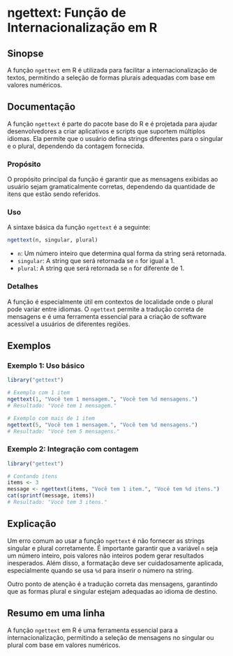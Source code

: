 <!--
Meta Description: # ngettext: Função de Internacionalização em R ## Sinopse A função `ngettext` em R é utilizada para facilitar a internacionalização de textos, permiti...
Meta Keywords: ngettext, que, você, tem, função
-->

# ngettext: Função de Internacionalização em R

## Sinopse
A função `ngettext` em R é utilizada para facilitar a internacionalização de textos, permitindo a seleção de formas plurais adequadas com base em valores numéricos.

## Documentação
A função `ngettext` é parte do pacote base do R e é projetada para ajudar desenvolvedores a criar aplicativos e scripts que suportem múltiplos idiomas. Ela permite que o usuário defina strings diferentes para o singular e o plural, dependendo da contagem fornecida.

### Propósito
O propósito principal da função é garantir que as mensagens exibidas ao usuário sejam gramaticalmente corretas, dependendo da quantidade de itens que estão sendo referidos.

### Uso
A sintaxe básica da função `ngettext` é a seguinte:

```R
ngettext(n, singular, plural)
```

- `n`: Um número inteiro que determina qual forma da string será retornada.
- `singular`: A string que será retornada se `n` for igual a 1.
- `plural`: A string que será retornada se `n` for diferente de 1.

### Detalhes
A função é especialmente útil em contextos de localidade onde o plural pode variar entre idiomas. O `ngettext` permite a tradução correta de mensagens e é uma ferramenta essencial para a criação de software acessível a usuários de diferentes regiões.

## Exemplos

### Exemplo 1: Uso básico
```R
library("gettext")

# Exemplo com 1 item
ngettext(1, "Você tem 1 mensagem.", "Você tem %d mensagens.") 
# Resultado: "Você tem 1 mensagem."

# Exemplo com mais de 1 item
ngettext(5, "Você tem 1 mensagem.", "Você tem %d mensagens.") 
# Resultado: "Você tem 5 mensagens."
```

### Exemplo 2: Integração com contagem
```R
library("gettext")

# Contando itens
items <- 3
message <- ngettext(items, "Você tem 1 item.", "Você tem %d itens.")
cat(sprintf(message, items))
# Resultado: "Você tem 3 itens."
```

## Explicação
Um erro comum ao usar a função `ngettext` é não fornecer as strings singular e plural corretamente. É importante garantir que a variável `n` seja um número inteiro, pois valores não inteiros podem gerar resultados inesperados. Além disso, a formatação deve ser cuidadosamente aplicada, especialmente quando se usa `%d` para inserir o número na string.

Outro ponto de atenção é a tradução correta das mensagens, garantindo que as formas plural e singular estejam adequadas ao idioma de destino.

## Resumo em uma linha
A função `ngettext` em R é uma ferramenta essencial para a internacionalização, permitindo a seleção de mensagens no singular ou plural com base em valores numéricos.